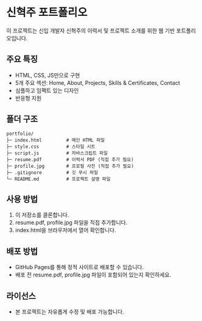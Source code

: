 # 신혁주 포트폴리오

이 프로젝트는 신입 개발자 신혁주의 이력서 및 프로젝트 소개를 위한 웹 기반 포트폴리오입니다.

## 주요 특징
- HTML, CSS, JS만으로 구현
- 5개 주요 섹션: Home, About, Projects, Skills & Certificates, Contact
- 심플하고 임팩트 있는 디자인
- 반응형 지원

## 폴더 구조

```
portfolio/
├─ index.html         # 메인 HTML 파일
├─ style.css          # 스타일 시트
├─ script.js          # 자바스크립트 파일
├─ resume.pdf         # 이력서 PDF (직접 추가 필요)
├─ profile.jpg        # 프로필 사진 (직접 추가 필요)
├─ .gitignore         # 깃 무시 파일
└─ README.md          # 프로젝트 설명 파일
```

## 사용 방법
1. 이 저장소를 클론합니다.
2. resume.pdf, profile.jpg 파일을 직접 추가합니다.
3. index.html을 브라우저에서 열어 확인합니다.

## 배포 방법
- GitHub Pages를 통해 정적 사이트로 배포할 수 있습니다.
- 배포 전 resume.pdf, profile.jpg 파일이 포함되어 있는지 확인하세요.

## 라이선스
- 본 프로젝트는 자유롭게 수정 및 배포 가능합니다. 